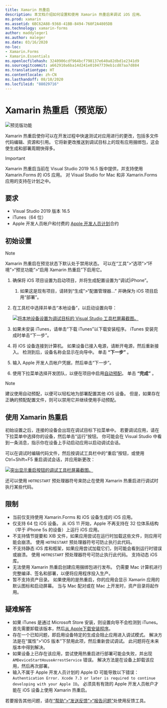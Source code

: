 ```yaml
---
title: Xamarin 热重启
description: 本文档介绍如何设置和使用 Xamarin 热重启来调试 iOS 应用。
ms.prod: xamarin
ms.assetid: 6BC62A88-9368-41BB-8494-760F2A4805DB
ms.technology: xamarin-forms
author: maddyleger1
ms.author: maleger
ms.date: 03/16/2020
no-loc:
- Xamarin.Forms
- Xamarin.Essentials
ms.openlocfilehash: 3240906cdf964bcf798137e640a82dbd1e2341d9
ms.sourcegitcommit: a662910a6ba14d241e01047739eb1cd87aa7d884
ms.translationtype: HT
ms.contentlocale: zh-CN
ms.lasthandoff: 08/10/2020
ms.locfileid: "88029716"
---
```

# <a name="xamarin-hot-restart-preview"></a>Xamarin 热重启（预览版）

![预览版功能](~/media/shared/preview.png)

Xamarin 热重启使你可以在开发过程中快速测试对应用进行的更改，包括多文件代码编辑、资源和引用。 它将新更改推送到调试目标上的现有应用捆绑包，这会使生成和部署周期快得多。

> [!IMPORTANT]
> Xamarin 热重启当前在 Visual Studio 2019 16.5 版中提供，并支持使用 Xamarin.Forms 的 iOS 应用。 对 Visual Studio for Mac 和非 Xamarin.Forms 应用的支持在计划之中。

## <a name="requirements"></a>要求

- Visual Studio 2019 版本 16.5
- iTunes（64 位）
- Apple 开发人员帐户和付费的 [Apple 开发人员计划](https://developer.apple.com/programs)合约


## <a name="initial-setup"></a>初始设置

> [!NOTE]
> Xamarin 热重启在预览状态下默认处于禁用状态。 可以在“工具”>“选项”>“环境”>“预览功能”>“启用 Xamarin 热重启”下启用它。

1. 确保将 iOS 项目设置为启动项目，并将生成配置设置为“调试|iPhone”。

   1. 如果这是现有项目，请转到“生成”>“配置管理器...” 并确保为 iOS 项目启用“部署”。

2. 在工具栏中选择并单击“本地设备”，以启动设置向导：

    [![将本地设备设置为调试目标的 Visual Studio 工具栏屏幕截图。](hot-restart-images/toolbar.png)](hot-restart-images/toolbar.png)

3. 如果未安装 iTunes，请单击“下载 iTunes”以下载安装程序。 iTunes 安装完成时单击“下一步”。

4. 将 iOS 设备连接到计算机。 如果设备已接入电源，请断开电源，然后重新接入。 检测到后，设备名称会显示在向导中。 单击 **“下一步”** 。

5. 输入 Apple 开发人员帐户凭据，然后单击“下一步”。

6. 使用下拉菜单选择开发团队，以便在项目中启用[自动预配](~/ios/get-started/installation/device-provisioning/automatic-provisioning.md)。 单击 **“完成”** 。

> [!NOTE]
> 建议使用自动预配，以便可以轻松地为部署配置其他 iOS 设备。 但是，如果存在正确的预配配置文件，则可以禁用它并继续使用手动预配。

## <a name="use-xamarin-hot-restart"></a>使用 Xamarin 热重启
初始设置之后，连接的设备会出现在调试目标下拉菜单中。 若要调试应用，请在下拉菜单中选择你的设备，然后单击“运行”按钮。 你可能会在 Visual Studio 中看到一条消息，指示你在设备上手动启动应用以启动调试会话。

可以在调试时编辑代码文件，然后按调试工具栏中的“重启”按钮，或使用 Ctrl+Shift+F5 重启调试会话，并应用新更改：

[![突出显示重启按钮的调试工具栏屏幕截图。](hot-restart-images/restart.png)](hot-restart-images/toolbar.png)

还可以使用 `HOTRESTART` 预处理器符号来防止在使用 Xamarin 热重启进行调试时执行某些代码。

## <a name="limitations"></a>限制

- 当前仅支持使用 Xamarin.Forms 和 iOS 设备生成的 iOS 应用。
- 仅支持 64 位 iOS 设备。 从 iOS 11 开始，Apple 不再支持在 32 位体系结构（早于 iPhone 5s 的设备）上运行 iOS 应用。
- 不支持情节提要和 XIB 文件，如果应用尝试在运行时加载这些文件，则应用可能会崩溃。 使用 `HOTRESTART` 预处理器符号可防止执行此代码。
- 不支持静态 iOS 库和框架，如果应用尝试加载它们，则可能会看到运行时错误或崩溃。 使用 `HOTRESTART` 预处理器符号可防止执行此代码。 支持动态 iOS 库。
- 无法使用 Xamarin 热重启创建应用捆绑包进行发布。 仍需要 Mac 计算机进行完整编译、签名和部署，以便将应用程序投入生产。
- 暂不支持资产目录。 如果使用的是热重启，你的应用会显示 Xamarin 应用的默认图标和启动屏幕。 当与 Mac 配对或在 Mac 上开发时，资产目录将起作用。

## <a name="troubleshoot"></a>疑难解答

- 如果 iTunes 是通过 Microsoft Store 安装，则设置向导不会检测到 iTunes。 首先需要卸载该版本，然后[从 Apple下载安装程序](https://go.microsoft.com/fwlink/?linkid=2101014)。
- 存在一个已知问题，即启用设备特定的生成会阻止应用进入调试模式。 解决方法是在“属性”>“iOS 版本”下禁用此项，然后重新尝试调试。 此问题将在未来版本中得到解决。
- 如果设备上已存在该应用，尝试使用热重启进行部署可能会失败，并出现 `AMDeviceStartHouseArrestService` 错误。 解决方法是在设备上卸载该应用，然后再次部署。
- 输入不属于 Apple 开发人员计划的 Apple ID 可能导致以下错误：`Authentication Error. Xcode 7.3 or later is required to continue developing with your Apple ID`。 必须具有有效的 Apple 开发人员帐户才能在 iOS 设备上使用 Xamarin 热重启。 

若要报告其他问题，请在[“帮助”>“发送反馈”>“报告问题”](/visualstudio/ide/feedback-options?view=vs-2019#report-a-problem)处使用反馈工具。
